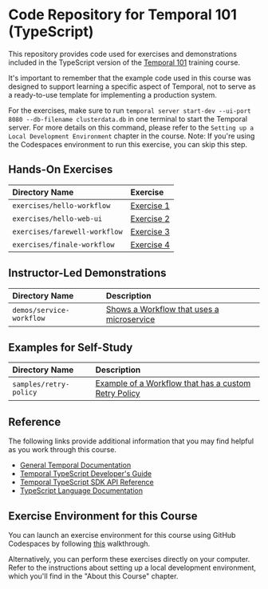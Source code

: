 # Code Repository for Temporal 101 (TypeScript)
This repository provides code used for exercises and demonstrations
included in the TypeScript version of the [Temporal 101](https://github.com/temporalio/edu-101-typescript-content) training course.

It's important to remember that the example code used in this course was designed to support learning a specific aspect of Temporal, not to serve as a ready-to-use template for implementing a production system.

For the exercises, make sure to run `temporal server start-dev --ui-port 8080 --db-filename clusterdata.db` in one terminal to start the Temporal server. For more details on this command, please refer to the `Setting up a Local Development Environment` chapter in the course. Note: If you're using the Codespaces environment to run this exercise, you can skip this step.

## Hands-On Exercises

Directory Name                | Exercise
:---------------------------- | :----------------------------
`exercises/hello-workflow`    | [Exercise 1](exercises/hello-workflow/README.md)
`exercises/hello-web-ui`      | [Exercise 2](exercises/hello-web-ui/README.md)
`exercises/farewell-workflow` | [Exercise 3](exercises/farewell-workflow/README.md)
`exercises/finale-workflow`   | [Exercise 4](exercises/finale-workflow/README.md)


## Instructor-Led Demonstrations
Directory Name                         | Description
:------------------------------------- | :----------------------------------------------------------------------------------
`demos/service-workflow`                | [Shows a Workflow that uses a microservice](demos/service-workflow)


## Examples for Self-Study
Directory Name                         | Description
:------------------------------------- | :----------------------------------------------------------------------------------
`samples/retry-policy`                 | [Example of a Workflow that has a custom Retry Policy](./samples/retry-policy)


## Reference
The following links provide additional information that you may find helpful as you work through this course.
* [General Temporal Documentation](https://docs.temporal.io/)
* [Temporal TypeScript Developer's Guide](https://docs.temporal.io/application-development?lang=typescript)
* [Temporal TypeScript SDK API Reference](https://typescript.temporal.io/)
* [TypeScript Language Documentation](https://www.typescriptlang.org/)

## Exercise Environment for this Course

You can launch an exercise environment for this course using GitHub Codespaces by 
following [this](codespaces.md) walkthrough.

Alternatively, you can perform these exercises directly on your computer. Refer to the instructions about setting up a local development environment, which you'll find in the "About this Course" chapter.